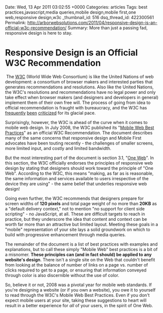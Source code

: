 Date: Wed, 13 Apr 2011 03:02:55 +0000
Categories: articles
Tags: best practices,javascript,media queries,mobile design,mobile first,one web,responsive design,w3c
_thumbnail_id: 516
dsq_thread_id: 422300561
Permalink: http://arborwebsolutions.com/2011/04/responsive-design-is-an-official-w3c-recommendation/
Summary: More than just a passing fad, responsive design is here to stay.

# Responsive Design is an Official W3C Recommendation

<img src="/attachments/w3c.jpg" alt="" class="alignleft" /> The [W3C][] (World Wide Web Consortium) is like the United Nations of
web development: a consortium of browser makers and interested parties
that generates recommendations and resolutions. Also like the United
Nations, the W3C's resolutions and recommendations have no legal power
and only take effect when browser makers (and designers and developers
in general) implement them of their own free will. The process of going
from idea to official recommendation is fraught with bureaucracy, and
the W3C has [frequently][] [been][] [criticized][] for its glacial pace.

Surprisingly, however, the W3C is ahead of the curve when it comes to
mobile web design. In July 2008, the W3C published its "[Mobile Web Best
Practices][]" as an official W3C Recommendation. The document describes
many of the same concerns that responsive design and Mobile First
advocates have been touting recently - the challenges of smaller
screens, more limited input, and costly and limited bandwidth. 

But the
most interesting part of the document is section 3.1, "[One Web][]". In
this section, the W3C officially endorses the principles of responsive
web design by stating that designers should work toward the principle of
"One Web". According to the W3C, this means "making, as far as is
reasonable, the same information and services available to users
irrespective of the device they are using" - the same belief that
underlies responsive web design! 

Going even further, the W3C recommends
that designers prepare for screen widths of **120 pixels** and total page
weight of no more than **20KB** as a "default delivery context," not to
mention "no support for client side scripting" - no JavaScript, at all.
These are difficult targets to reach in practice, but they underscore
the idea that content and context can be worth far more than an
attractive but limited layout. Meeting these goals in a "mobile"
representation of your site lays a solid groundwork on which to build
with progressive enhancement through media queries. 

The remainder of the
document is a list of best practices with examples and explanations, but
to call these simply "Mobile Web" best practices is a bit of a misnomer.
**These principles can (and in fact should) be applied to any website's
design**. There isn't a single site on the Web that couldn't benefit
from looking at the balance of number of links on a page vs. number of
clicks required to get to a page, or ensuring that information conveyed
through color is also discernible without the use of color. 

So, believe
it or not, 2008 was a pivotal year for mobile web standards. If you're
designing a website (or if you own a website), you owe it to yourself to
read through the W3C's Mobile Web Best Practices. Even if you don't
expect mobile users at your site, taking these suggestions to heart will
result in a better experience for *all* of your users, in the spirit of
One Web.

  [W3C]: http://www.w3.org/ "World Wide Web Consortium"
  [frequently]: http://www.456bereastreet.com/archive/200711/the_w3c_process_may_be_slow_but_browser_vendors_are_slower/
  [been]: http://techcrunch.com/2010/04/30/joe-hewitt-web-development/
  [criticized]: http://pseudosavant.com/blog/2008/07/08/a-proprietary-web-blame-the-w3c/
  [Mobile Web Best Practices]: http://www.w3.org/TR/mobile-bp
    "Mobile Web Best Practices 1.0 - W3C Recommendation"
  [One Web]: http://www.w3.org/TR/mobile-bp/#OneWeb "§3.1: One Web"
